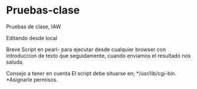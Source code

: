 # Pruebas-clase
Pruebas de clase, IAW

Editando desde local

Breve Script en pearl- para ejecutar desde cualquier browser con introduccion de texto que seguidamente, cuando enviamos el resultado nos saluda.

Consejo a tener en cuenta
El script debe situarse en;
*/usr/lib/cgi-bin.
*Asignarle permisos.
